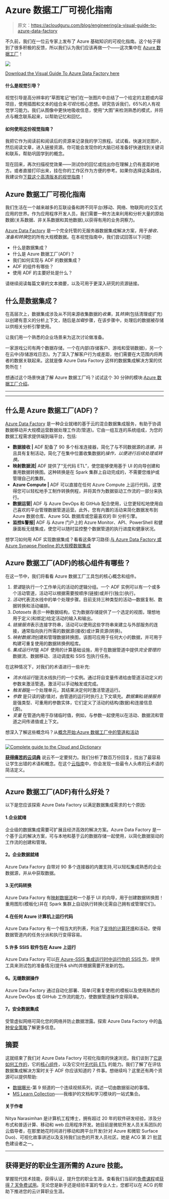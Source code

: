 # Azure 数据工厂可视化指南

> 原文：<https://acloudguru.com/blog/engineering/a-visual-guide-to-azure-data-factory>

不久前，我们在一位云专家上发布了 Azure 基础知识的可视化指南。这个帖子得到了很多积极的反馈，所以我们认为我们应该再做一个——这次集中在 [Azure 数据工厂](https://docs.microsoft.com/en-us/azure/data-factory/introduction?WT.mc_id=mobile-22715-ninarasi)！

[![](img/28383b164c8d03ae333ea0c30ed3187c.png)](https://aka.ms/visual/hi-res/azure-data-factory)

[Download the Visual Guide To Azure Data Factory here](https://aka.ms/visual/hi-res/azure-data-factory)

#### 什么是视觉引导？

视觉引导是高分辨率的“草图笔记”他们在一张图片中总结了一个给定的主题或内容项目，使用插图和文本的组合来*可视化*核心思想。研究告诉我们，65%的人有视觉学习能力。我们从图像中更快地吸收信息，使用“大图”来检测熟悉的模式，并将点与概念联系起来，以帮助记忆和回忆。

#### 如何使用这份视觉指南？

我把它作为阅读前和阅读后的资源来记录我的学习旅程。试试看。快速浏览图片，然后阅读文章，进入链接资源。你可能会发现你的大脑已经准备好快速找到关键词和联系，帮助巩固学到的概念。

现在回来，再次扫描视觉效果——测试你的回忆或找出你在理解上仍有差距的地方。或者直接打印出来，挂在你的工作区作为方便的参考。如果你选择这条路线，我建议你[下载这个高清版本的视觉指南](https://aka.ms/visual/hi-res/azure-data-factory)！

## Azure 数据工厂可视化指南

我们生活在一个越来越多的互联设备和跨不同平台(移动、网络、物联网)的交互式应用的世界。作为应用程序开发人员，我们需要一种方法来利用和分析大量的原始数据(关系数据、非关系数据和其他数据),以获得有用的业务洞察力。

[Azure Data Factory](https://docs.microsoft.com/en-us/azure/data-factory/introduction?WT.mc_id=mobile-22715-ninarasi) 是一个完全托管的无服务器数据集成解决方案，用于*接收、准备和转换*您的所有大规模数据。在本视觉指南中，我们尝试回答以下问题:

*   什么是数据集成？
*   什么是 Azure 数据工厂(ADF)？
*   我们如何实现与 ADF 的数据集成？
*   ADF 的组件有哪些？
*   使用 ADF 的主要好处是什么？

请继续阅读每篇文章的文本摘要，以及可用于更深入研究的资源链接。

## 什么是数据集成？

在高层次上，数据集成涉及从不同来源收集数据的*收集*，其*转换*(包括清理或扩充)以创建有意义的分析上下文，随后是*加载*步骤，在该步骤中，处理后的数据被存储以供相关分析引擎使用。

让我们用一个熟悉的企业场景来为这次讨论做准备。

一家游戏公司有两个数据存储，一个在内部(存储客户、游戏和营销数据)，另一个在云中(存储游戏日志)。为了深入了解客户行为或差距，他们需要在大范围内将两者的数据关联起来。这就是像 Azure Data Factory 这样的数据集成解决方案的优势所在！

想通过这个场景快速了解 Azure 数据工厂吗？试试这个 30 分钟的模块:[Azure 数据工厂介绍](https://docs.microsoft.com/en-us/learn/modules/intro-to-azure-data-factory/?WT.mc_id=mobile-22715-ninarasi)。

* * *

* * *

## 什么是 Azure 数据工厂(ADF)？

[Azure Data Factory](https://docs.microsoft.com/en-us/azure/data-factory/introduction?WT.mc_id=mobile-22715-ninarasi) 是一种企业就绪的基于云的混合数据集成服务，有助于协调数据移动并大规模运营数据处理工作流(管道)。它由一组互连的系统组成，为您的数据工程需求提供端到端平台，包括:

*   **数据接收** **|** ADF 配备了 90 多个标准连接器，简化了与不同数据源的*连接*，并且具有复制活动，简化了在集中位置收集数据的*操作，以便进行后续处理或转换。*
*   **映射数据流|** ADF 提供了“无代码 ETL”，使您能够使用基于 UI 的向导创建和重用数据转换图。这种转换是在 Spark 集群上自动完成的，不需要您维护或管理自己的集群。
*   **Azure Compute |** ADF 可以直接在任何 Azure Compute 上运行代码，这使得您可以轻松地手工制作转换例程，并将其作为数据驱动工作流的一部分来执行。
*   **数据运营|** ADF 与 Azure DevOps 和 GitHub 配合使用，让您更轻松地使用自己喜欢的平台管理数据管道运营。此外，您有内置的活动来简化数据发布到 Azure 数据仓库、Azure SQL 数据库或您最喜欢的 BI 分析引擎。
*   **监控&警报|** ADF 与 Azure 门户上的 Azure Monitor、API、PowerShell 和健康面板无缝集成，使您可以随时监控整个数据管道的执行进度和健康状况。

想学习如何用 ADF 实现数据集成？看看这条学习路径:[与 Azure Data Factory 或 Azure Synapse Pipeline 的大规模数据集成](https://docs.microsoft.com/en-us/learn/paths/data-integration-scale-azure-data-factory/?WT.mc_id=mobile-22715-ninarasi)

## Azure 数据工厂(ADF)的核心组件有哪些？

在这一节中，我们将看看 Azure 数据工厂工具包的核心概念和组件。

1.  *管道*是执行一个工作单元的活动的逻辑分组。一个 ADF 实例可以有一个或多个活动管道，活动可以根据需要按顺序(链接)或并行(独立)执行。
2.  *活动*代表流水线中的单个处理步骤。目前支持三种类型的活动—数据复制、数据转换和活动编排。
3.  *Datasets* 表示一种数据结构，它为数据存储提供了一个选定的视图，理想地用于定义(和绑定)给定活动的输入和输出。
4.  *链接服务*表示连接字符串，活动可以使用这些字符串来建立与外部服务的连接，通常指向执行所需的数据源(接收)或计算资源(转换)。
5.  *映射数据流*创建和管理数据转换图，该图可应用于任何大小的数据，并可用于构建可重复使用的数据转换例程库。
6.  *集成运行时*是 ADF 使用的计算基础设施，用于在数据管道中提供*完全管理的*数据流、数据移动、活动调度和 SSIS 包执行任务。

在这种情况下，对我们的术语进行一些补充:

*   *流水线运行*是流水线执行的一个实例。通过将自变量传递给由管道活动定义的参数来激活管道。激活可以手动触发或完成。
*   *触发器*是一个处理单元，其结果决定何时激活管道运行。
*   *参数* 是只读的键/值对，由管道的运行时执行上下文填充。*数据集*和*链接服务*是强类型、可重用的参数实体，它们定义了活动的结构(数据)和连接信息(源)。
*   *变量* 在管道内用于存储临时值，例如，与参数一起使用以在活动、数据流和管道之间传递值或上下文。

想深入了解这些概念吗？从[概念开始:Azure 数据工厂中的管道和活动](https://docs.microsoft.com/en-us/azure/data-factory/concepts-pipelines-activities)

* * *

[![Complete guide to the Cloud and Dictionary ](img/93ebf63b88ab7fbd48705a01952ba688.png)](https://get.acloudguru.com/cloud-dictionary-of-pain)

[**获得痛苦的云词典**](https://get.acloudguru.com/cloud-dictionary-of-pain)
说云不一定要努力。我们分析了数百万份回复，找出了最容易让学生出错的术语和概念。在这个[云指南](https://get.acloudguru.com/cloud-dictionary-of-pain)中，你会发现一些最令人头疼的云术语的简洁定义。

* * *

## Azure 数据工厂(ADF)有什么好处？

以下是您应该探索 Azure Data Factory 以满足数据集成需求的七个原因:

#### 1.**企业就绪**

企业级的数据集成需要可扩展且经济高效的解决方案。Azure Data Factory 是一个基于云的解决方案，可与本地和基于云的数据存储一起使用，以简化数据驱动的工作流的创建和管理。

#### **2。企业数据就绪**

Azure Data Factory 自带对 90 多个连接器的内置支持,可以轻松集成熟悉的企业数据源，并从中获取数据。

#### 3.**无代码转换**

Azure Data Factory 有[映射数据流](https://docs.microsoft.com/en-us/azure/data-factory/concepts-data-flow-overview?WT.mc_id=mobile-22715-ninarasi)和一个基于 UI 的向导，用于创建数据转换图！重用图形(模板化)并在 Spark 集群上自动执行转换(无需自己拥有或管理它们)。

#### 4.**在任何 Azure 计算机上运行代码**

Azure Data Factory 有一个相当大的列表，列出了[支持的计算环境](https://docs.microsoft.com/en-us/azure/data-factory/compute-linked-services?WT.mc_id=mobile-22715-ninarasi)和活动，使得数据管道内的任务分派和执行变得容易。

#### 5.许多 SSIS 软件包在 Azure 上运行

Azure Data Factory 可以[在 Azure-SSIS 集成运行时中运行你的 SSIS 包](https://docs.microsoft.com/en-us/azure/data-factory/how-to-invoke-ssis-package-ssdt?WT.mc_id=mobile-22715-ninarasi)，提供工具来测试包的准备情况(提升& shift)并根据需要开发新的包。

#### **6。无缝数据操作**

Azure Data Factory 通过自动化部署、简单(可重复使用)的模板以及使用熟悉的 Azure DevOps 或 GitHub 工作流的能力，使数据管道操作变得简单。

#### **7。安全数据集成**

受管虚拟网络可简化您的网络并防止数据泄露。探索 Azure Data Factory 中的[各种安全策略](https://docs.microsoft.com/en-us/azure/data-factory/data-movement-security-considerations?WT.mc_id=mobile-22715-ninarasi)了解更多信息。

## 摘要

这就结束了我们对 Azure Data Factory 可视化指南的快速浏览。我们谈到了[它是如何工作的](https://docs.microsoft.com/en-us/azure/data-factory/introduction#how-does-it-work?WT.mc_id=mobile-22715-ninarasi)，它的[核心组件](https://docs.microsoft.com/en-us/azure/data-factory/introduction#top-level-concepts?WT.mc_id=mobile-22715-ninarasi)，以及它交付[无代码 ETL](https://docs.microsoft.com/en-us/azure/data-factory/media/data-flow/overview.png?WT.mc_id=mobile-22715-ninarasi) 的能力。我们了解了在评估数据集成解决方案时关于 ADF 你应该知道的 7 件事。想继续吗？这里还有两个资源可以提供帮助:

*   [数据曝光](https://channel9.msdn.com/Shows/Data-Exposed?WT.mc_id=mobile-22715-ninarasi)-第 9 频道的一个连续视频系列，讲述一切由数据驱动的事情。
*   [MS Learn Collection](https://docs.microsoft.com/en-us/users/nityan/collections/2d42skyxd7z1wm?WT.mc_id=mobile-22715-ninarasi)——我维护的文档和学习模块的一站式集合。

#### 关于作者

Nitya Narasimhan 是计算机工程博士，拥有超过 20 年的软件研发经验，涉及分布式和普适计算、移动和 web 应用程序开发。她目前是微软开发人员关系团队的云倡导者，在那里她花时间进行移动和跨平台开发(针对 Azure 和微软 Surface Duo)、可视化故事讲述以及支持我们出色的开发人员社区。她是 ACG 第 21 批蓝色建设者之一。

* * *

## 获得更好的职业生涯所需的 Azure 技能。

掌握现代技术技能，获得认证，提升您的职业生涯。查看我们当前的[免费课程](https://acloudguru.com/blog/news/whats-free-at-acg-may-2021)或[获得 7 天免费试用](https://acloudguru.com/pricing)。无论您是新手还是经验丰富的专业人士，您都可以在 ACG 的帮助下推进您的云计算职业生涯。